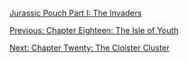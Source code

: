 [Jurassic Pouch Part I: The Invaders](README.md)

[Previous: Chapter Eighteen: The Isle of Youth](ch18.md) 


[Next: Chapter Twenty: The Cloister Cluster](ch20.md)

